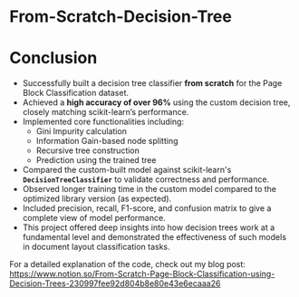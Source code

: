 # From-Scratch-Decision-Tree

# Conclusion

- Successfully built a decision tree classifier **from scratch** for the Page Block Classification dataset.
- Achieved a **high accuracy of over 96%** using the custom decision tree, closely matching scikit-learn’s performance.
- Implemented core functionalities including:
    - Gini Impurity calculation
    - Information Gain-based node splitting
    - Recursive tree construction
    - Prediction using the trained tree
- Compared the custom-built model against scikit-learn's **`DecisionTreeClassifier`** to validate correctness and performance.
- Observed longer training time in the custom model compared to the optimized library version (as expected).
- Included precision, recall, F1-score, and confusion matrix to give a complete view of model performance.
- This project offered deep insights into how decision trees work at a fundamental level and demonstrated the effectiveness of such models in document layout classification tasks.

For a detailed explanation of the code, check out my blog post: https://www.notion.so/From-Scratch-Page-Block-Classification-using-Decision-Trees-230997fee92d804b8e80e43e6ecaaa26
